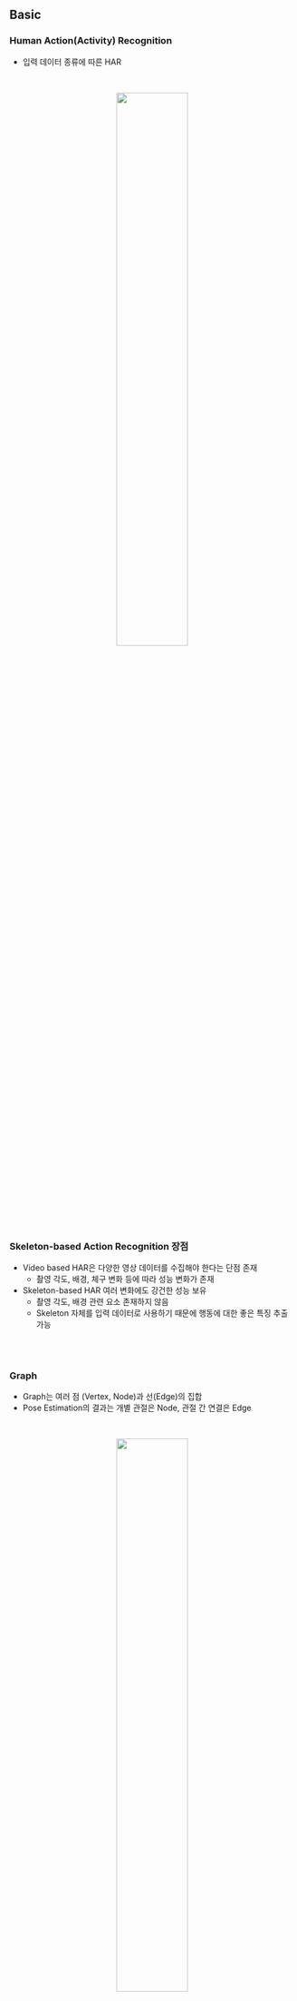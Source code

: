 
## Basic
### Human Action(Activity) Recognition
- 입력 데이터 종류에 따른 HAR

<br>

<p align=center><img src="./images/42.png" width=50%></p>

<br>
<br>

### Skeleton-based Action Recognition 장점
- Video based HAR은 다양한 영상 데이터를 수집해야 한다는 단점 존재
    - 촬영 각도, 배경, 체구 변화 등에 따라 성능 변화가 존재
- Skeleton-based HAR 여러 변화에도 강건한 성능 보유 
    - 촬영 각도, 배경 관련 요소 존재하지 않음
    - Skeleton 자체를 입력 데이터로 사용하기 때문에 행동에 대한 좋은 특징 추출 가능


<br>
<br>

### Graph
- Graph는 여러 점 (Vertex, Node)과 선(Edge)의 집합
- Pose Estimation의 결과는 개별 관절은 Node, 관절 간 연결은 Edge

<br>

<p align=center><img src="./images/43.png" width=50%></p>

<br>


- Graph Convolution

<br>

<p align=center><img src="./images/46.png" width=50%></p>

<br>

- 2D Convolution, Graph Convolution 둘 다 지역적인 정보를 취합해 feature를 찾는 과정
- 2D Convolution은 특정 픽셀 또는 위치와 인접해있는 정보를 모음
- Graph Convolution은 노드와 연결되어 있는 노드들의 정보를 모음

<br>
<br>


### Skeleton 연결 
- Intra-body connection
    - 영상 내 프레임 안에서 이루어짐
    - 인간 관절 사이에 어떤 관절들이 연결이 되어야 하는지 (이미 정의됨)
- Inter-frame connection
    - 프레임 간 동일한 관절에 대한 연결 생성


<br>

<p align=center><img src="./images/44.png" width=50%></p>

<br>
<br>

### ST-GCN (Spatial Temporal Graph Convolution Networks)
- 개별 영상 내 모든 프레임에 대해 연결 진행 (Intra-body and Inter-frame connection)
- 그래프 내 특정 관절 (Node)를 선택하고 이와 지역적, 시간적으로 연결된 관절 선택
    - 연결된 관절 선택 범위 (D)를 지정하는 함수를 Sampling Function이라고 정의
    - 논문에서는 D 값을 1로만 설정 
    - 검정색, 빨간색 그리고 그 뒤에 시간에 해당하는 초록색 노드들이  Graph Convolution 연산이 진행될 노드

    <br>

    <p align=center><img src="./images/45.png" width=50%></p>

    <br>

- 모든 프레임에 대한 Skeleton을 사용해 모델 학습하는 것은 연산적으로 비효율
- 하이퍼파라미터 gamma를 지정해 특정 시점의 전 후로 gamma의 반 시점에 대하여 연산

    <br>

    <p align=center><img src="./images/47.png" width=50%></p>


<br>
<br>

## Abstract 
- Skeleton based action recognition 에서  기존의 많은 알고리즘은 GCNs 기반의 방식을 선택
- 하지만 GCN 을 기반의 모델들은 robustness, interoperability, scalability 에 한계 존재
- 이 논문에서는 새로운 방식의 skeleton based action recongnition 방식을 제시하고 이를  **PoseConv3D** 라 함
- 기존의 GCN 기반의 방식들이 human skeleton의 graph sequence에 의존하는 대신 PoseConv3D는 3D heatmap volume에 의존함
- GCN 방식과 비교하여 PoseConv3D 방식은
    - 시공간적인 특징을 학습하는데 더 효과적
    - pose estimation noise 에 더욱 강함
    - cross-dataset 에 대하여 더욱 일반화가 잘됨
    - multi-person 에 대하여 추가적인 계산 비용 없음
    - 다른 modality와 early fusion stage에서 융합하여 성능을 향상

<br>
<br>

## 1. Introduction
- 사람의 skeleton은 영상에서 주로 관절들의 좌표 리스트 []의 시퀀스로 나타남
    - 좌표는 pose estimator에서 추출
- 관절에 대한 정보만 들어있기 때문에 배경의 다양성이나 빛의 변화와 같은 contextual nuisances에 강함
- Skeleton-based action recognition에서 가장 많이 사용되고 있는 방법은 GCN(graph convolutional networks) 
- GCN은 모든 timestep마다 모든 사람의 관절이 노드가 됨
- 시간, 공간적으로 연결되어있는 노드들의 관계가 input이 됨

<br>

- GCN을 기본으로 한 방식들을 몇 가지 한계가 존재
    1. Robustness
        - GCN은 사람의 좌표를 직접적으로 다루기 때문에 다른 pose estimator를 사용하므로 생기는 좌표 이동 분포에 영향을 받아 recognition 성능에 영향을 미침
    2. Interoperability
        - RGB, optical flow, skeletons 등의 서로 다른 modality는 상호보완적  
        - 다른 modalities를 결합하여 사용하면 성능 향상이 가능함을 예전 연구들에서 증명
        - 하지만 GCN의 경우는 skeleton들의 그래프를 사용하기 때문에 결합이 어려움
    3. Scalability
        - GCN 기반의 방식은 모든 사람의 관절을 노드로 하기 때문에 GCN의 complexity는 사람의 수에 따라 선형적으로 증가함

<br>
<br>

- 이 논문에서는 GCN 기반의 방식보다 경쟁력있는 새로운 프레임워크인 **PoseConv3D** 제시


- PoseConv3D는 2D pose estimator에서 얻은 2D pose를 input으로 사용

<br><p align=center><img src = "./images/1.png" width = 30%></p><br>

- HRNet은 skeleton의 관절들의 heatmap들을 쌓아 2D pose 표현 

<br>

<p align=center><img src = "./images/34.png" width = 30%></p>

<br>


- 다른 timestep의 heatmap들은 3D heatmap volume을 만들기 위해 시간축으로 쌓음
- PoseConv3D는 3D convolutional neural network 이용하여 3D heatmap volume 으로 action recognition 진행 
- GCN과의 차이는 아래의 표에 정리

<br>

<p align=center><img src="./images/2.png" width=30%></p>

<br>

- PoseConv3D는 위에 언급된 GCN의 문제 해결 
    1. 3D heatmap volume을 사용하는 하면서 up-stream pose estimation 보다 더 robust 해짐
        - 경험적으로 PoseConv3D 방식이 다양한 접근법으로 얻은 input skeleton에 대하여 일반화가 잘됨
    2. 발전하는 다양한 Convolution Network 적용 가능하며 다양한 Modality와 함께 사용할 수 있음
    3. 연산 overhead 증가 없이 많은 사람들이 있는 영상에도 적용 가능
        - 3D heatmap volumne은 사람의 수와 관련 없음
- PoseConv3D 성능을 검증하기 위해 여러개의 데이터 셋 이용
    - FineGYM. NTURGB-D, UCF101, HMDB51, Kinetics400, Volleyball

<br>
<br>

## 2. Related Work
### 3D-CNN for RGB-based action recognition
- 공간의 특징을 학습하는 2D-CNN을 시공간으로 확장한 것이 3D-CNN

<br>

<p align=center><img src="./images/3.png" width=30%></p>

<br>

- Action recognition에서 많이 사용
- 매우 많은 수의 parameter가 있기 때문에 좋은 성능을 내기 위해서는 매우 다양하고 많은 영상이 요구됨
- 이 논문에서는 3D heatmap volume을 input으로 사용하는 3D-CNN 제안

<br>
<br>

### GCN for skeleton-based action recognition
- Skeleton-based action recognition에서 사용하는 가장 대표적인 방법
- 사람의 skeleton sequence를 시공간 그래프로 모델링
- ST-CGCN이 가장 잘 알려진 baseline 모델   

<br>

<p align=center><img src="./images/4.png" width=50%></p>

<br>

- 시공간으로 모델링하기 위해 spatial graph convolutiobn과 interleaving temperal convolution을 결합

<br>
<br>

### CNN for skeleton-based action recognition
- 2D-CNN-based 접근법들은 manually 하게 설계된 변환을 기반으로 skeleton sequence를 psedo image로 먼저 모델링
- 그 중 하나의 방식은 색상 인코딩 또는 학습된 모듈과 함께 heatmap을 시간축을 따라 합쳐(aggregate) 2D input으로 사용
    - 잘 설계하더라도 heatmap을 합치는 경우 정보가 손실
- 또 다른 방법은 직접적으로 skeleton sequence 좌표를 psedo image로 변환
    - 보통 2D input (shape: K x T)
        - K : 관절의 수 (ex > cocodataset : 17)
        - T : temporal length
    - 이런 input은 convolution 의 지역적 특성을 이용할 수 없기 때문에 GCN보다 효과적이지 않음
- 아주 소수의 연구들이 3D-CNN 방식을 선택
    - 3D input을 만들기 위하여 거리 matrices의 psedo image를 쌓거나 3d skeleton을 요약하여 직육면체로 만듦
    - 이 방식들 역시 정보 손실이 존재하여 낮은 성능을 가짐
- 이 논문의 연구는 heatmap을 시간축으로 쌓아 3D heatmap volume으로 만들어 정보 손실이 없도록 함
- 시공간에 대한 특징 학습을 잘 할 수 있도록 2D가 아닌 3D-CNN 사용

<br>
<br>

## 3. Framework

<br>

<p align=center><img src="./images/5.png" ></p>

<br>


### 3.1 Good Practices for Pose Extraction
- Skeleton-based action recognition의 가장 중요한 pre-processing 과정은 pose (또는 skeleton) 추출이며 이는 마지막 recognition 정확도에 큰 영향을 줌

<br>

- 일반적으로 2D pose estimation은 3D pose estimation보다 좋은 성능을 가짐
- 이 실험에서는 2D Top-down 방식의 pose estimator를 선택
    - Benchmark dataset에 대한 성능 비교하면 2D Bottom-up 방식보다 더 좋은 성능을 얻음
- 한 frame에 여러 사람이 존재하는데 그 중 몇 명의 사람들의 행동에만 관심이 있을 때, skleton-based recognition에서 좋은 성과를 얻기 위해서는 몇 가지의 사전 지식이 필요
    - 비디오의 첫 프레임에서의 관심 있는 사람들에 대한 위치 등
- 예측된 heatmap의 저장 관점에서, 이전 문헌에서는 (x, y, c) 로 저장
    - c : 예측된 heatmap의 최대 score
    - (x, y) : c에 대응되는 좌표
- 위에서 처럼 저장하는 것은 성능 저하가 거의 없이 저장 공간을 줄일 수 있음  

<br>
<br>

### 3.2 From 2D Poses to 3D Heatmap Volumne
- 비디오에서 2D Pose가 추출되고 난 후, PoseConv3D에 적용하기 위해 결과를 3D heatmap volume (K x H x W)으로 재구성
    - K : 관절의 수
    - H, W : frame 의 height, width
- Top-Down에서 얻어진 heatmap을 사용할 수 있지만 이 실험에서는 skeleton의 관절 좌표인 오직 (x, y, c)를 사용
- Skeleton 관절에 대한 좌표를 가지고 K 개의 가우시안 맵을 생성

<br>

<p align=center>
<img src="https://latex.codecogs.com/svg.image?J_{kij}=e^{-\frac{{(i-x_{k})}^2&plus;{(j-y_{k})}^2}{2*&space;{\sigma&space;}^2}*c_{k}" title="https://latex.codecogs.com/svg.image?J_{kij}=e^{-\frac{{(i-x_{k})}^2+{(j-y_{k})}^2}{2* {\sigma }^2}*c_{k}" /></p>

<p align=center>
<img src="https://latex.codecogs.com/svg.image?\sigma" title="https://latex.codecogs.com/svg.image?\sigma" />&nbsp; : 가우시안 맵의 분포를 조절 <br>
<img src="https://latex.codecogs.com/svg.image?(x_{k},&space;y_{k})" title="https://latex.codecogs.com/svg.image?(x_{k}, y_{k})" /> &nbsp; : k번째 관절의 좌표 <br>
<img src="https://latex.codecogs.com/svg.image?c_{k}" title="https://latex.codecogs.com/svg.image?c_{k}" /> &nbsp; k 번째 관절의 confidence score
</p> 

<br>

- Limb heatmap 또한 생성이 가능

<br>

<p align=center><img src="https://latex.codecogs.com/svg.image?L_{kij}=e^{-\frac{{D((i,j),seg[a_{k},b_{k}])}^2}{2*{\sigma}^2}}*min(c_{a_{k}},c_{b_{k}})" title="https://latex.codecogs.com/svg.image?L_{kij}=e^{-\frac{{D((i,j),seg[a_{k},b_{k}])}^2}{2*{\sigma}^2}}*min(c_{a_{k}},c_{b_{k}})" /></p>

<p align=center>
<img src="https://latex.codecogs.com/svg.image?a_{k},b_{k}" title="https://latex.codecogs.com/svg.image?a_{k},b_{k}" /> &nbsp; : k 번째 두 관절 <br>
<img src="https://latex.codecogs.com/svg.image?seg[a_{k},&space;b_{k}]=segment[(x_{a_{k}},y_{a_{k}}),(x_{b_{k}},y_{b_{k}})]" title="https://latex.codecogs.com/svg.image?seg[a_{k}, b_{k}]=segment[(x_{a_{k}},y_{a_{k}}),(x_{b_{k}},y_{b_{k}})]" /> <br>
<img src="https://latex.codecogs.com/svg.image?D&space;" title="https://latex.codecogs.com/svg.image?D " /> &nbsp; : <img src="https://latex.codecogs.com/svg.image?(i,&space;j)" title="https://latex.codecogs.com/svg.image?(i, j)" /> &nbsp;와 &nbsp; <img src="https://latex.codecogs.com/svg.image?seg[a_{k},&space;b_{k}]" title="https://latex.codecogs.com/svg.image?seg[a_{k}, b_{k}]" />  사이의 거리  
</p>

<br>

- 위의 과정은 한 사람에 대한 결과지만 여러 사람으로 확장되어도 모든 사람에 대한 k번째 관절 좌표를 k번째 가우시안 맵에 축적하면 heatmap에 대한 확장 없이 가능
- 결과적으로 **3D Heatmap Volumne**은 시간 축으로 heatmap (J 또는 L) 을 쌓으며 만들어짐
    -  **K x T x H x W**

<br>

- 추후에 3D heatmap volume의 redundency를 줄이기 위해 2가지 기술을 적용
- **Subjects Centered Cropping**
    - Heatmap을 frame 크기만큼 만드는 것은 비효율적
    - 특히 행동을 분석해야 하는 사람이 전체 이미지에서 좁은 영역에 있을 경우
    - 이런 경우 프레임들에 걸쳐 모든 2D pose를 감싸는 가장 작은 bounding box를 찾음
    - 프레임들을 이 box로 crop하고 target size로 resize
    - 모든 2D Pose와 행동들이 유지되면서 heatmap volume을 공간적으로 줄일 수 있음
- **Uniform Sampling** 
    - 3D heatmap volume은 frame을 샘플링하면서 줄일 수 있음 
    - 기존의 RGB 기반 action recognition 방식은 short temporal-window로 샘플링을 진행
    - 이 논문에서는 위의 방법과는 다른 uniform sampling 방식 제공 
    - 이 방식은 비디오에서 n개의 프레임을 샘플링 하기 위해서, 비디오를 일정한 길이 n개의 부분으로 나누고 각 구간에서 임의로 하나의 frame을 선택 
    
<br>
<br>

### 3.3 3D-CNN for Skeleton-based Action Recognition
- Skeleton-based action recognition에서는 GCN 기반 방식들을 주로 사용
- RGB-based action recognition 에서는 3D CNN 기반 방식들 주로 사용 
- Skeleton-based action recognition에서의 3D-CNN의 skeleton sequence의 시공간적인 동적임을 잘 포착할 수 있다는 것을 보여주기 위해 PoseConv3D와 RGBPose-Conv3D를 디자인

<br>

- **PoseConv3D** 
    - 다양한 3D-CNN 모델들이 backbone 사용 될 수 있음
    - 3D-CNN 초기 stage에서 downsampling 제거 
        - 3D heatmap volume는 RGB 클립의 해상도만큼 크지 않기 때문 
    - shallower(fewer layers) & thiner (fewer channels)
        - 3D heatmap volume이 이미 mid-level 특징이기 때문에
    - 이 논문에서 위에 있는 내용을 바탕으로 가장 대표적인 3개의 3D-CNN 알고리즘 선택
        - C3D
        - SlowOnly
        - X3D

<br>

- **RGBPose-Conv3D**
    - PoseConv3D의 interoperability를 보여주기 위해 초기에 human skeleton과 RGB 프레임들을 합친 모델 제시

    <br>
    <p align=center><img src="./images/10.png" width=50%></p>
    <br>

    - 이 two-stream modality는 Pose modality와 RGB modality를 각각 수행함


<br>

## 4. Experiments
### 4.1 Dataset Preparation
- 이 실험에서 6개의 데이터 사용
    - **FineGYM**

        <br>
        <p align=center><img src="./images/35.png" width=50%></p>
        <br>

        - 잘 정제된 29,000 개의 체조(운동) 영상
        - 99개의 humam action class

        <br>

    - **NTURGB+D**

        <br>
        <p align=center><img src="./images/36.png" width=50%></p>
        <br>

        - 연구실에서 모은 매우 방대한 양의 human action recognition dataset
        - NTU-60, NTU-120 두 가지 버전 존재
        - NTU-60
            - 57,000 개의 비디오
            - 60개의 human action class
        - NTU-120
            - 114,000개의 비디오
            - 120개의 human action class
        - 데이터 셋은 세가지 방식으로 나뉨
            - Cross-subject(**X-Sub**), Cross-view(**X-view**, for NTU-60), Cross-up(**X-Set**, for NTU-120)
                - Daily Action, Health-related Action, Mutual Action
                - 다른 수평 이미지 viewpoint를 가진 3대의 카메라 
                - 17가지 경우의 다른 condition에서 촬영
            - Training과 validation에서 다른 action subject, camera view, camera setup을 사용
        - 3D camera skeleton 은 센서로 취득

        <br>

    - **Kinetics400, UCF101, HMDB51**
        - 이 세개의 dataset은 web에서 얻은 일반적인 action recognition dataset
        - Kinetics400

            <br>
            <p align=center><img src="./images/37.png" width=50%></p>
            <br>
            
            - 300,000 개의 비디오
            - 400개의 human action class

        <br>

        - UFC101

            <br>
            <p align=center><img src="./images/38.jpg" width=50%></p>
            <br>

            - 13,000개의 비디오
            - 101개의 human action class
        
        <br>
        
        - HMDB51

            <br>
            <p align=center><img src="./images/39.jpg" width=50%></p>
            <br>

            - 6,700개의 비디오
            - 51개의 human action class
        
    <br>
    
    - Volleyball

        <br>
        <p align=center><img src="./images/40.jpg" width=50%></p>
        <br>

        - Group activity recognition dataset
        - 4830개의 비디오
        - 8개의 group action class

<br>
<br>

### 4.2 Good properties of PoseConv3D
- 이 실험에서 제시한 모델과 GCN 기반의 모델을 비교하기 위하여 SlowOnly 방식과 MS-G3D 방식 비교
    - SlowOnly (PoseConv3D), MS-G3D (GCN-based)
- 두 모델은 같은 Input을 가짐
    - GCN-based : (x, y, c)
    - PoseConv3D : (x, y, c) 으로부터 생성된 heatmap

<br>

**Performance & Efficiency** <br>

<br>

<p align=center>
<img src="./images/6.png" width=50%>
</p>

<br>
<br>

**Robustness** <br>
- Input의 keypoints를 p의 확률로 없앤 후 이 변화가 얼마나 최종 정확도에 영향을 미치는지 확인 
- 체조 동작에서 몸통이나 얼굴의 keypoint 보다 사지의 keypoint가 더 중요하기 때문에 각 프레임에서 한 개의 limb keypoint를 drop 함

<br>

<p align=center>
<img src="./images/7.png" width=50%>
</p>

<br>
<br>

**Generalization** <br>
- Generalizationd을 확인하기 위해 FineGYM 데이터셋에 대한 교차 모델 검사를 설계
- Pose 추정을 위해 HRNet(Higher-Quality, HQ)과 MobileNet(Lower-Quality, LQ)은 두 가지 모델을 사용하고 두 모델 뒤에 PoseConv3D 모델을 각각 학습

<br>

<p align=center><img src="./images/41.png" width=50%></p>

<br>

- 테스트 과정에서, HQ로 학습된 모델에 LQ input을 주고 그 반대도 수행함

<br>

<p align=center><img src="./images/8.png" width=50%></p>

<br>

- (b)는 **GroundTrutu boxes**를 이용하는 경우 HQ, **tracking** 결과를 이용하는 경우 LQ

<br>

**Scalability**
- GCN 기반의 방식들은 비디오에 있는 사람의 수가 증가하면 scale이 선형적으로 증가하기 때문에 group action recognition 방식에서 성능이 떨어짐
- Volleyball dataset 사용하여 증명 가능
- 각 비디오에는 13명의 사람 존재하기 때문에 GCN 기반의 input은 13배 증가
- PoseConv3D의 경우에는 단 한장의 heatmap만 이용

<br>
<br>

### 4.3 Multi-Modality Fusion with RGBPose-Conv3D

- 앞에서 계속 언급했던 것 처럼 PoseConv3D는 Early-stage feature fusion을 이용하여 다른 modality들과 잘 결합할 수 있음

<br>

<p align=center><img src="./images/10.png" width=50%></p>

<br>


- RGBPose-Conv3D, early stage에서 RGB-pathway와 Pose-pathway는 cross-modality 특징 결합을 하는데 lateral connection이 이용됨
- RGB와 Pose modality를 각각 학습시키고 이를 RGBPose-Conv3D를 초기화 시키는데 이용
- 몇 번의 epoch로 finetuning 시켜 lateral connection 학습
- 최종 예측은 각 pathway에서 오는 예측 score를 합한 값으로 얻음
- Early-stage fusion과  Late fusin을 둘 다 이용하면 더 좋은 성능을 얻을 수 있음

<br>

- 단방향 lateral connection과 양방향 lateral connection 을 비교

<br>

<p align=center width=50%><img src="./images/9.png" width=50%></p>

<br>

- RGBPose-Conv3D는 또한 두 modality의 중요성이 다른 경우에도 작동을 잘 함
- FineGYM 데이터는 pose modality에서 Pose modality의 중요성이 더 크고 NTU-60은 그 반대

<br>

<p align=center><img src="./images/11.png" width=50%></p>


<br>
<br>


### 4.4 Comparisions with the state-of-the-art
**Skeleton-based Action Recognition**

<br>

<p align=center><img src="./images/12.png" width=50%></p>

<br>

- PoseConv3D모델은 SlowOnly backbone 사용
- 위의 모델은 3D skeleton 사용
- 공평한 비교를 위해 MS-G3D++은 (x, y, c)를 input으로 받고, PoseConv3D는 같은 input으로 heatmap을 만들어 진행

<br>
<br>

**Multi-modality Fusion**

<br>

<p align=center><img src="./images/10.png" width=50%></p>

<br>

- RGBPose-Conv3D는 backbone으로 R50 사용

<br>

<p align=center><img src="./images/13.png" width=50%></p>

<br>
<br>

## 4.5 Ablation on Heatmap Porcessing
**Subjects-centered Cropping** <br>
- 데이터에서 사람의 위치와 사이즈는 매우 다양하기 때문에 가능한 작은 size의 H x W의 크기로 행동을 알고 싶은 대상의 정보를 저장하는것이 중요
- 이를 알기 위해 같은 FINE-GTM dataset을 이용하여 Input size (32x56x56)로 하여 실험 진행
- 이를 적용하여 실험한 결과 적용하지 않았을 때보다 Mean-Top1 이 **1% (91.7% to 92.7%)** 상승

<br>
<br>

**Uniform Sampling**
- Input으로 작은 size의 temporal window를 이용하면 human action의 전체적인 역동성을 파악하기 힘듦
- Fixed stride sample
    - 32개의 frame을 stride 2, 3, 4 로 얻음
- Uniform sample
    - 전체 클립을 일정한 간격으로 나누어 32개의 frame sampling

<br> 

<p align=center><img src="./images/14.png" width=50%></p>

<br>

<p align=center><img src = "./images/15.png" width = 50%></p>

<br>

- NTU-60과 FineGYM은 비디오의 길이가 다양함
- Uniform Sampling은 긴 비디오에서 성능이 더 좋음
- 또한 RGB-based recognition 방식에서도 uniform sampling 방식이 더 좋음

<br>
<br>

**Pseudo Heatmaps for Joints and Limbs**
- GCN 기반의 방식은 recognition 성능을 올리기 위해서 multiple streams(joint, bone, ect. )의 결과를 ensembple
- 이 방식은 PoseConv3D에서도 적용가능
- 이 실험에서 저장한 (x, y, c) 를 이용하여 joint heatmap과 limb heatmap 생성 가능 
- 3D-CNN의 input으로 joint heatmap, limb heatmap 둘 다 좋음
- Joint-PoseConv3D의 결과와 Limb-PoseConv3D의 결과를 ensemple을 하면 성능 향상 가능

<br>
<br>

**3D heatmap Volumes v.s 2D Heatmap Aggregations**
- 3D heatmap volume은 2D-pose를 나타내는데 더 "lossless" 함
    - 2D psedo images aggregation (colorization or temporal convolutions 으로 만든) 보다
- 이전 연구들의 결과와 함께 PoTion (≤ 85) 보다 GCN 또는 PoseConv3D (all ≥ 90)의 정확도가 훨씬 높다는 사실 확인

<br>

<p align=center><img src="./images/16.png" width=50%></p>

<br>
<br>


## 5. Conclusion
- 이 연구에서 3D heatmap volume을 input으로 하는 3D-CNN 기반의 skeleton-based action recognition 방식인 **PoseConv3D** 제시
- GCN 기반 방식의 한계인 robustness, interoperability, scalability 를 극복하는 방법
- 학습할 weight 양이 적은 3D-ConvNets과 compact한 3D heatmap volume을 input으로, GCN 기반의 방식보다 더 좋은 성능을 만듦 (Accuracy, Efficiency)
- 이 연구는 PoseConv3D를 기반으로 여려 벤치마크에서 skeleton-based, multi-modality based action recognition 모두에서 최첨단의 기술을 달성


<br>
<br>


## A. Visualization
- 4가지 dataset에 대한 pose extract 결과를 제공

<br>

- **NTURGB+D**
    - 거의 완벽한 pose extract 가능
        - 배경이 복잡하지 않고 한 프레임에 최대 두명의 사람이 Occulusion이 거의 없이 존재하기 때문
    
    <br>

    <p align=center>
    <img src="./images/17.png" width=50%>
    </p>

    <br>

- **FineGYM**
    - Ground-truth bounding box를 기반으로 pose를 추출했지만, 완벽하지는 않음
    - Extractor는 COCo-keypoint에서 거의 잘 일어나지 않는 동작이거나 motion blur가 생겼을 때 pose를 잘 추출하지 못함
    - Pose 추출은 완벽하게 하지 못했지만 skeleton-based action recognition을 하기에는 충분

    <br>

    <p align=center><img src="./images/18.png" width=50%></p>

    <br>

- **Kinetics400**
    - Action recognition을 위한 인간 중심의 dataset이 아님
    - 사람의 크기, 위치 그리고 수도 매우 다양해서 NTURGB+D 나 FineGYM 보다 human skeleton을 extract 하는 것이 훨씬 어려움

    <br>

    <p align=center><img src="./images/19.png" width=50%></p>

    <br>

- **Volleyball**
    - Group activity recognition을 위한 dataset
    - 각 frame은 12명의 사람을 포함 (각 팀에 6명)

    <br>

    <p align=center><img src="./images/20.png" width=50%></p>

    <br>

<br>
<br>

## B. Generating Pseudo Heatmap Volumes
- PoseConv3D의 input인 pseudo heatmap volume 을 만드는 과정 설명
    - Pose estimator로는 HRNet 사용하여 Pose를 추출하고 (x, y, c) 형태로 저장
    - Heatmap을 만들기 위해 Uniform sampling을 수행하여 T개의 frame을 균일하게 나누고 sampling 한 후 나머지 frame을 폐기
    - Global cropping box를 찾아 모든 T frame에 대하여 crop 
    - 주어진 코드 파일을 살펴보면 위의 두 과정을 거친 후 heatmap 생성하도록 pipeline 구성

<br>

<p align=center><img src="./images/21.png"></p>

<br>

<br>
<br>

## C. Detailed Architectures of PoseConv3D
### C.1. Different variants of PoseConv3D
**C3D** <br>
- RGB-based action recognition을 위한 초기의 3D-CNN 모델
- 8개의 3D Convolution layer로 구성
- 적용하기 위해서 채널의 크기를 반으로 줄임 (64-> 32)
- Poaw-C3D-s는 마지막 2개의 convolution layer를 없앰

<br>

**X3D**
- Action recognition을 위한 최신 모델
- vanilla convolution, 즉 일반적인 convolution을 depth-wise convolution으로 대체하면서 적은 수의 파라미터와 FLOPs로 좋은 성능의 recognition을 가능하게 함
- Pose-X3D-s의 경우 기존의 X3D-s에서 첫번째 stage를 제거했다는 점 외에 크게 달라진 것이 없음
- Pose-X3D-s을 위해 하이퍼파라미터 값을 2.2에서 1.1로 바꿔 각 stage의  convolution layers를 균일하게 제거

<br>

**SlowOnly**
- RGB-based action recognition 의 유명한 3D-CNN
- ResNet 마지막 두 stage의 layer들을 2D에서 3D로 변환
- SlowOnly를 skeleton-based action recognition 방식으로 바꾸기 위해서, 기존의 처음의 stage에서 네트워크의 channel-width를 반으로 줄임 (64->32)
- Pose-SlowOnly-wd (with channel-width 64) 와 Pose-SlowOnly-HR (2x 큰 input, deeper network)
- 더 무거운 backbone을 사용한다고해도 성능이 향상되지 않음

<br>

<p align=center><img src="./images/22.png" width=50%></p>

<br>
<br>

### C.2 RGBPose-Conv3D instantiated with SlowOnly
- RGBPose-Conv3D는 RGB-Pose dual-modality action recognition의 대표적인 방식이며 다양한 3D-CNN들을 backbone으로 사용할 수 있음

<br>

<p align=center><img src="./images/23.png" width=50%></p>

<br>

- RGB path는 낮은 frame rate를 가지고 더 큰 channel width를 가짐
    - RGB는 low level feature
- Pose path는 더 긴 frame rate를 가지고 작은 channel width를 가짐
- Time stride convolutions는 두 pathways 사이에 bi-directional lateral connections을 다른 두 modality들 사이의 의미를 충분히 교환하기 위해서 사용
    - 이 실험에서는 res3, res4 이후에 
- 또한 late fusion 방식을 통해 두 pathway에서 오는 결과를 합쳐 더 좋은 성능을 만듦
- RGBPose-Conv3D는 개별적으로 loss를 가지며 각 pathway에서 학습
- 두 개의 modality에서 학습한 하나의 loss는 심각한 overfitting 발생할 수 있음 

<br>
<br>

## D.Supplementary Experiments
### D.1. Ablation Study on Pose Extraction

<br>

<p align=center><img src="./images/24.png" width=50%></p>

<br>

**2D v.s. 3D Skeletons** <br>
- 2D skeleton을 이용하는 경우 정확도가 훨씬 높게 나옴 (a)
- 2D pose를 3D로 확장하여 recognition 과정을 진행하는 경우 성능이 좋아지지 않거나 심지어 떨어지는 경우도 존재 (b)

<br>

**Bottom-Up v.s. Top-Down** <br>
- HRNet의 Top-Down 방식이 가장 높은 성능
- Bottom-Up 방식의 결과도 무시할 수 없으나, 가장 높은 성능을 가지는 실험을 고려하면 Top-Down 방식
- Frmae에 사람이 많지 않으면 Top-Down 방식이 더 빠름

<br>

**Interested Person v.s. All Persons** <br>
- 비디오에 많은 사람이 존재하지만, 그 모든 사람이 우리가 관심을 가지는 행동을 하는 것이 아님
    - FineGYM 운동 선수의 동작만이 의미가 있고 청중들과 같은 다른 사람들의 행동은 관련없음
- 3가지의 다른 사람에 대한 boundning box를 사용
    - Detection
    - Tracking (with Siamese-RPN)
    - Ground Truth

<br>

**Coordinates v.s. Heatmaps**
- 3D heatmap을 저장하는 것은 방대한 양의 디스크 공간 필요
- 더 효율적으로 진행하기 위해서 2D pose를 (x, y, score) 로 저장 한 후 3D heatmap volume으로 재구성

<br>
<br>


### D.2. Multi-Modality Action Recognition Results on UCF101 and HMDB51
- PoseConv3D는 매우 큰 dataset로 pretrain한 weights 이용 가능
- Kinetics400 데이터로 미리 pretraining 시킨 weight를 사용하여 PoseConv3D 초기화
- 규모가 큰 dataset으로 사전 학습시킨 weight를 이용하면 "Linear", "Finetune" 패러다임 모두에서 소규모 데이터 세트의 다운스트림 인식 작업에 도움이 됨

<br>

<p align=center><img src="./images/25.png" width=50%></p>


<br>

- Skeleton-based action recognition 와 I3D 를 결합하여 실험

<br>

<p align=center><img src="./images/26.png" width=50%></p>

<br>
<br>

### D.3. Using 3D Skeletons in PoseConv3D
- PoseConv3D는 2D skeleton keypoint heatmap을 쌓아 input으로 사용
- 3D skeleton만 존재한다면 PoseConv3D에 사용하기 위해 projection 
- NTURGB+D dataset의 경우 Microsoft Kinect v2 센서를 이용하여 3D skeleton 획득
- 이 dataset은 3D 관절을 2차원 이미지 좌표로 projectio 한 데이터 제공

<br>

<p align=center><img src="./images/27.png" width=50%></p>

<br>

- 3D CNN이 projection으로 잃은 정보 보상 가능

<br>
<br>

### D.4. Practice for Group Activity Recognition
- PoseConv3D에서 group activity recognition에서 모든 사람들을 하나의 heatmap volume으로 나타내는 것이 가장 좋다는 것을 발견

<br>

<p align=center><img src="./images/28.png" width=50%></p>

<br>

- A
    - N명의 사람에게 N개의 channel 할당
    - PoseConv3D의 input N x K channel (K 대신)
- B
    - 3D heatmap volume을 각 사람에 대하여 (K x T x H x W) 으로 생성하고 N 명의 사람이 weights를 공유하면서 skeleton feature를 추출하기 위해 다른 PoseConv3D를 사용
    - N명의 사람의 특징을 하나의 feature vector로 만들기 위해 average pooling 사용 
- C
    - B의 마지막, inter-person modeling을 위한 average pooling을 하기 전 몇 개의 encoder 추가

<br>

- A는 High-dimension input으로 overfitting 발생하고 Top-1 Accuracy는 75.3%
- B, C는 계산량이 엄청 늘어나지만 (＞13X) 만족할만한 recognition 성능 얻지 못함
    - 기껏해야 Volleyball에서 Top-1에서 85.7% 87.9% 의 성능을 얻음
- 이 실험에서 사용한 방식으로는 91.3%의 성능

<br>
<br>

### D.5 Uniform Sampling for RGB-based recognition
- Uniform Sampling이 skeleton-based action recognition에서 좋은 성과를 거두었기 때문에 RGB-based action recognition에서도 효과가 있는지 검증하기 위해서 적용
- Input frame을 16으로 고정

<br>

<p align=center><img src="./images/29.png" width=50%></p>

<br>

- Uniform sampling의 이점은 두 데이터셋트의 길이가 매우 다양한 경우 발생
- 이와 반대로, Kinetics400에 uniform sampling을 적용하는 경우는 정확도가 약간 떨어짐

<br>
<br>

### D.6. NTU-60 Error Analysis
- NTU-60 X-Sub, 94.1%의 Top-1 정확도 
    - 최신의 가장 높은 모델의 결과보다 2.6% 높음
- 연구를 더 발전시키기 위하여, confusion score를 정의

<br>

<p align=center><img src="https://latex.codecogs.com/svg.image?S=n_{ij}&plus;n_{ji}" title="https://latex.codecogs.com/svg.image?S=n_{ij}+n_{ji}" /></p>

<p align=center><img src="https://latex.codecogs.com/svg.image?n_{ij}" title="https://latex.codecogs.com/svg.image?n_{ij}" /> &nbsp; : class i 이지만 class j라고 인식된 비디오의 수 </p>

<br>

- 총 1770개의 action classes pair 존재
- 가장 헷갈리기 쉬운 5개의 confusion pair 표로 제시

<br>

<p align=center><img src="./images/30.png" width=50%></p>

<br>

### D.7 Why skeleton-based pose estimation performs poorly on Kinetics400
- 높은 성능의 2D skeleton을 이용하는 PoseConv3D는 skeleton-based action recognitiond 에서의 Kinetics400에 대한 Top1 정확도를 38.0%에서 47.7%로 향상시킴 
- 하지만 다른 dataset에 비하면 Kinetics400에 대한 정확도는 상대적으로 낮음
    1. 인간 중심 데이터가 아니기 때문에 skeleton을 찾기 힘듦
    2. Frame에 사람이 매우 작게 나타나서 skeleton 을 찾기 힘듦

<br>

<p align=center><img src="./images/32.png" width=50%></p>

<br>

- Kinetics-Motion 데이터에 대한 class 평균 정확도 제공
- 사람의 body motion과 관련된 30개의 class 제공

<br>

<p align=cetner><img src="./images/33.png" width=50%></p>

<br>